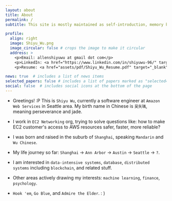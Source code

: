 ```yaml
---
layout: about
title: About
permalink: /
subtitle: This site is mostly maintained as self-introduction, memory keeping, and knowledge sharing purpose.

profile:
  align: right
  image: Shiyu_Wu.png
  image_circular: false # crops the image to make it circular
  address: >
    <p>Email: allenshiyuwu at gmail dot com</p>
    <p>LinkedIn: <a href="https://www.linkedin.com/in/shiyuwu-96/" target="_blank">Click here</a></p>
    <p>Resume: <a href="assets/pdf/Shiyu_Wu_Resume.pdf" target="_blank">Click here</a></p>

news: true  # includes a list of news items
selected_papers: false # includes a list of papers marked as "selected={true}"
social: false  # includes social icons at the bottom of the page
---
```


* Greetings! :P This is `Shiyu Wu`, currently a software engineer at `Amazon Web Services` in Seattle area. My birth name in Chinese is `吴矢瑀`, meaning perseverance and jade.

* I work in `EC2 Networking` org, trying to solve questions like: how to make EC2 customer's access to AWS resources safer, faster, more reliable?

* I was born and raised in the suburb of `Shanghai`, speaking `Mandarin` and `Wu Chinese`.

* My life journey so far: `Shanghai` -> `Ann Arbor` -> `Austin` -> `Seattle` -> `?`.

* I am interested in `data-intensive systems`, `database`, `distributed systems` including `blockchain`, and related stuff.

* Other areas actively drawing my interests: `machine learning`, `finance`, `psychology`.

<!-- I spent my college time at `University of Texas at Austin`, `University of Michigan - Ann Arbor`, and `Shanghai Jiao Tong University`. -->

* `Hook 'em`, `Go Blue`, and `Admire the Elder`. : )

<!-- Write your biography here. Tell the world about yourself. Link to your favorite [subreddit](http://reddit.com). You can put a picture in, too. The code is already in, just name your picture `prof_pic.jpg` and put it in the `img/` folder.

Put your address / P.O. box / other info right below your picture. You can also disable any these elements by editing `profile` property of the YAML header of your `_pages/about.md`. Edit `_bibliography/papers.bib` and Jekyll will render your [publications page](/al-folio/publications/) automatically.

Link to your social media connections, too. This theme is set up to use [Font Awesome icons](http://fortawesome.github.io/Font-Awesome/) and [Academicons](https://jpswalsh.github.io/academicons/), like the ones below. Add your Facebook, Twitter, LinkedIn, Google Scholar, or just disable all of them. -->
